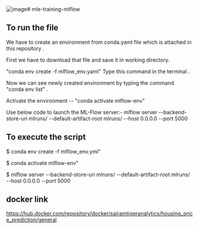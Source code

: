 ![image](https://github.com/SaiRam-Datascience/Ml-flow/assets/114495505/20e6c3f0-7c9b-4659-b025-17cb6a66aa82)# mle-training-mlflow

## To run the file

We have to create an environment from conda.yaml file which is attached in this repository .

First we have to download that file and save it in working directory.

"conda env create -f mlflow_env.yaml" Type this command in the terminal .

Now we can see newly created environment by typing the command "conda env list" .

Activate the environment -- "conda activate mlflow-env"

Use below code to launch the ML-Flow server:- mlflow server --backend-store-uri mlruns/ --default-artifact-root mlruns/ --host 0.0.0.0 --port 5000

## To execute the script

$ conda env create -f mlflow_env.yml"

$ conda activate mlflow-env"

$ mlflow server --backend-store-uri mlruns/ --default-artifact-root mlruns/ --host 0.0.0.0 --port 5000

## docker link

https://hub.docker.com/repository/docker/sairamtigeranalytics/housing_price_prediction/general
